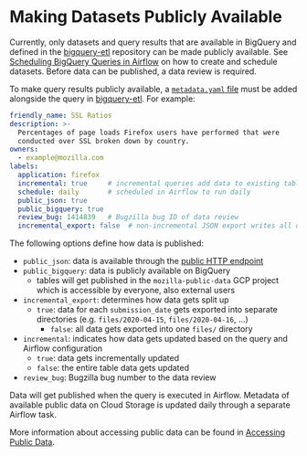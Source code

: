 # Making Datasets Publicly Available

Currently, only datasets and query results that are available in BigQuery and 
defined in the [bigquery-etl][bigquery_etl] repository can be made publicly available. 
See [Scheduling BigQuery Queries in Airflow](../cookbooks/bigquery-airflow.md)
on how to create and schedule datasets. Before data can be published, a data review is
required.

To make query results publicly available, a [`metadata.yaml` file][bigquery_etl_metadata] 
must be added alongside the query in [bigquery-etl][bigquery_etl]. For example:

```yaml
friendly_name: SSL Ratios
description: >-
  Percentages of page loads Firefox users have performed that were 
  conducted over SSL broken down by country.
owners:
  - example@mozilla.com
labels:
  application: firefox
  incremental: true     # incremental queries add data to existing tables
  schedule: daily       # scheduled in Airflow to run daily
  public_json: true
  public_bigquery: true
  review_bug: 1414839   # Bugzilla bug ID of data review
  incremental_export: false  # non-incremental JSON export writes all data to a single location
```

The following options define how data is published:
* `public_json`: data is available through the [public HTTP endpoint][public_data_endpoint]
* `public_bigquery`: data is publicly available on BigQuery
    * tables will get published in the `mozilla-public-data` GCP project which is accessible
    by everyone, also external users
* `incremental_export`: determines how data gets split up
  * `true`: data for each `submission_date` gets exported into separate directories (e.g.
    `files/2020-04-15`, `files/2020-04-16`, ...)
    * `false`: all data gets exported into one `files/` directory
* `incremental`: indicates how data gets updated based on the query and Airflow configuration
    * `true`: data gets incrementally updated
    * `false`: the entire table data gets updated
* `review_bug`: Bugzilla bug number to the data review

Data will get published when the query is executed in Airflow. Metadata of available public
data on Cloud Storage is updated daily through a separate Airflow task. 

More information about accessing public data can be found in
[Accessing Public Data](../cookbooks/public_data.md).

[bigquery_etl]: https://github.com/mozilla/bigquery-etl
[bigquery_etl_metadata]: https://github.com/mozilla/bigquery-etl#query-metadata
[public_data_endpoint]: https://public-data.telemetry.mozilla.org
